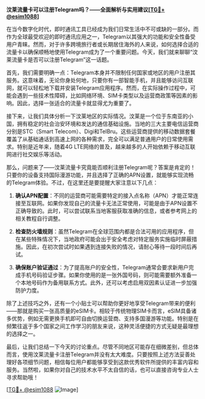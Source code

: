 **汶莱流量卡可以注册Telegram吗？——全面解析与实用建议[[TG💪+ @esim1088](https://t.me/s/esim1088)]**

在当今数字化时代，即时通讯工具已经成为我们日常生活中不可或缺的一部分。而作为全球最受欢迎的即时通讯应用之一，Telegram以其强大的功能和安全性备受用户青睐。然而，对于许多跨境旅行者或长期居住海外的人来说，如何选择合适的流量卡以确保顺畅地使用Telegram成为了一个重要问题。今天，我们就来聊聊“汶莱流量卡是否可以注册Telegram”这一话题。

首先，我们需要明确一点：Telegram本身并不限制任何国家或地区的用户注册其服务。这意味着，无论你身处何地，只要你有一部智能手机，并且能够访问互联网，就可以轻松地下载并安装Telegram应用程序。然而，在实际操作过程中，可能会遇到一些技术性障碍，比如网络环境、SIM卡类型以及运营商政策等因素的影响。因此，选择一张适合的流量卡就显得尤为重要了。

接下来，让我们具体分析一下汶莱地区的实际情况。汶莱是一个位于东南亚的小国，拥有稳定的社会治安环境和发达的通信基础设施。当地的三大主要电信运营商分别是STC（Smart Telecom）、Digi和TelBru。这些运营商提供的移动数据套餐覆盖了从基础通话到高速上网的各种需求，完全可以满足普通用户的日常使用需求。特别是近年来，随着4G LTE网络的普及，越来越多的人开始依赖于移动互联网进行社交娱乐等活动。

那么，问题来了——汶莱流量卡究竟能否顺利注册Telegram呢？答案是肯定的！只要你的设备支持国际漫游功能，并且选择了正确的APN设置，就能够实现流畅的Telegram体验。不过，在这里还是要提醒大家注意以下几点：

1. **确认APN配置**：不同的运营商可能需要特定的接入点名称（APN）才能正常连接至互联网。如果你发现自己的流量卡无法正常使用，可能是由于APN设置不正确导致的。此时，可以尝试联系当地客服获取准确的信息，或者参考网上的相关教程自行调整。

2. **检查防火墙规则**：虽然Telegram在全球范围内都是合法可用的应用程序，但在某些特殊情况下，当地政府可能会出于安全考虑对特定服务实施临时屏蔽措施。因此，在初次尝试时如果遇到连接失败的情况，请耐心等待一段时间后再试。

3. **确保账户验证通过**：为了提高账户的安全性，Telegram通常会要求新用户完成手机号码验证步骤。如果你使用的是一张外国号码，则可能需要额外准备一个本地号码作为备用联系方式。此外，还可以考虑启用双因素认证进一步加强防护力度。

除了上述技巧之外，还有一个小贴士可以帮助你更好地享受Telegram带来的便利——那就是购买一张高质量的eSIM卡。相较于传统物理SIM卡而言，eSIM具备诸多优势，例如无需更换手机即可自由切换运营商、支持多国漫游等功能。特别是在频繁往返于多个国家之间工作学习的朋友来说，这种灵活便捷的方式无疑是最理想的选择之一。

最后，让我们总结一下今天的讨论重点。尽管不同地区可能存在细微差别，但总体而言，使用汶莱流量卡注册Telegram并没有太大难度。只要按照上述方法妥善处理好各项细节问题，相信每位用户都能够享受到这款优秀软件所提供的丰富内容和服务。当然啦，如果你对自己的技术水平不太自信的话，也可以直接咨询专业人士寻求帮助哦！

[[TG💪+ @esim1088](https://t.me/s/esim1088) ![Image](https://i.postimg.cc/4NQfJmqS/Snipaste-2025-05-13-00-14-12.png)]